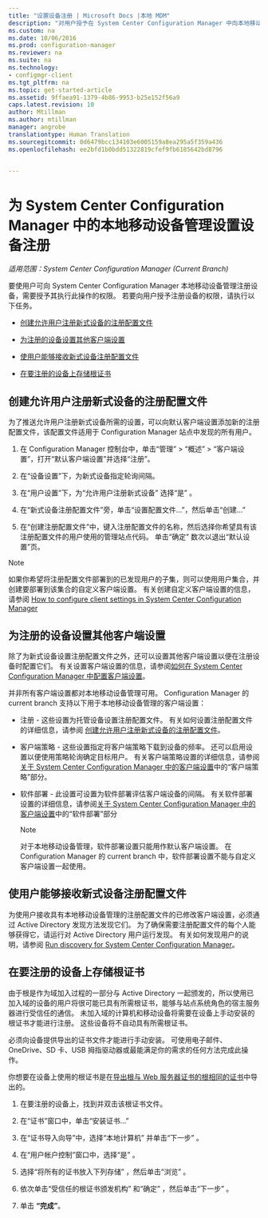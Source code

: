 ```yaml
---
title: "设置设备注册 | Microsoft Docs |本地 MDM"
description: "对用户授予在 System Center Configuration Manager 中向本地移动设备管理注册设备的权限。"
ms.custom: na
ms.date: 10/06/2016
ms.prod: configuration-manager
ms.reviewer: na
ms.suite: na
ms.technology:
- configmgr-client
ms.tgt_pltfrm: na
ms.topic: get-started-article
ms.assetid: 9ffaea91-1379-4b86-9953-b25e152f56a9
caps.latest.revision: 10
author: Mtillman
ms.author: mtillman
manager: angrobe
translationtype: Human Translation
ms.sourcegitcommit: 0d6479bcc134103e6005159a8ea295a5f359a436
ms.openlocfilehash: ee2bfd1b0bdd51322819cfef9fb6185642bd8796


---
```

# <a name="set-up-device-enrollment-for-on-premises-mobile-device-management-in-system-center-configuration-manager"></a>为 System Center Configuration Manager 中的本地移动设备管理设置设备注册

*适用范围：System Center Configuration Manager (Current Branch)*

要使用户可向 System Center Configuration Manager 本地移动设备管理注册设备，需要授予其执行此操作的权限。 若要向用户授予注册设备的权限，请执行以下任务。

-   [创建允许用户注册新式设备的注册配置文件](#bkmk_createProf)  

-   [为注册的设备设置其他客户端设置](#bkmk_addClient)  

-   [使用户能够接收新式设备注册配置文件](#bkmk_enableUsers)  

-   [在要注册的设备上存储根证书](#bkmk_storeCert)  

##  <a name="a-namebkmkcreateprofa-create-an-enrollment-profile-that-allows-users-to-enroll-modern-devices"></a><a name="bkmk_createProf"></a> 创建允许用户注册新式设备的注册配置文件  
 为了推送允许用户注册新式设备所需的设置，可以向默认客户端设置添加新的注册配置文件，该配置文件适用于 Configuration Manager 站点中发现的所有用户。  

1.  在 Configuration Manager 控制台中，单击“管理” > “概述” > “客户端设置”，打开“默认客户端设置”并选择“注册”。  

2.  在“设备设置”下，为新式设备指定轮询间隔。  

3.  在“用户设置”下，为“允许用户注册新式设备”  选择“是” 。  

4.  在“新式设备注册配置文件”旁，单击“设置配置文件…”，然后单击“创建…”  

5.  在“创建注册配置文件”中，键入注册配置文件的名称，然后选择你希望具有该注册配置文件的用户使用的管理站点代码。 单击“确定”  数次以退出“默认设置”页。  

> [!NOTE]  
>  如果你希望将注册配置文件部署到的已发现用户的子集，则可以使用用户集合，并创建要部署到该集合的自定义客户端设置。 有关创建自定义客户端设置的信息，请参阅 [How to configure client settings in System Center Configuration Manager](../../core/clients/deploy/configure-client-settings.md)  

##  <a name="a-namebkmkaddclienta-set-up-additional-client-settings-for-enrolled-devices"></a><a name="bkmk_addClient"></a> 为注册的设备设置其他客户端设置  
 除了为新式设备设置注册配置文件之外，还可以设置其他客户端设置以便在注册设备时配置它们。  有关设置客户端设置的信息，请参阅[如何在 System Center Configuration Manager 中配置客户端设置](../../core/clients/deploy/configure-client-settings.md)。  

 并非所有客户端设置都对本地移动设备管理可用。 Configuration Manager 的 current branch 支持以下用于本地移动设备管理的客户端设置：  

-   注册 - 这些设置为托管设备设置注册配置文件。 有关如何设置注册配置文件的详细信息，请参阅 [创建允许用户注册新式设备的注册配置文件](#bkmk_createProf)。  

-   客户端策略 - 这些设置指定将客户端策略下载到设备的频率。 还可以启用设置以便使用策略轮询确定目标用户。 有关客户端策略设置的详细信息，请参阅[关于 System Center Configuration Manager 中的客户端设置](../../core/clients/deploy/about-client-settings.md)中的“客户端策略”部分。  

-   软件部署 - 此设置可设置为软件部署评估客户端设备的间隔。 有关软件部署设置的详细信息，请参阅[关于 System Center Configuration Manager 中的客户端设置](../../core/clients/deploy/about-client-settings.md)中的“软件部署”部分  

    > [!NOTE]  
    >  对于本地移动设备管理，软件部署设置只能用作默认客户端设置。 在 Configuration Manager 的 current branch 中，软件部署设置不能与自定义客户端设置一起使用。  

##  <a name="a-namebkmkenableusersa-enable-users-to-receive-the-modern-device-enrollment-profile"></a><a name="bkmk_enableUsers"></a> 使用户能够接收新式设备注册配置文件  
 为使用户接收具有本地移动设备管理的注册配置文件的已修改客户端设置，必须通过 Active Directory 发现方法发现它们。 为了确保需要注册配置文件的每个人能够获得它，请运行对 Active Directory 用户运行发现。 有关如何发现用户的说明，请参阅 [Run discovery for System Center Configuration Manager](../../core/servers/deploy/configure/run-discovery.md)。  

##  <a name="a-namebkmkstorecerta-store-the-root-certificate-on-devices-to-be-enrolled"></a><a name="bkmk_storeCert"></a> 在要注册的设备上存储根证书  
 由于根是作为域加入过程的一部分与 Active Directory 一起颁发的，所以使用已加入域的设备的用户将很可能已具有所需根证书，能够与站点系统角色的宿主服务器进行受信任的通信。 未加入域的计算机和移动设备将需要在设备上手动安装的根证书才能进行注册。 这些设备将不自动具有所需根证书。  

 必须向设备提供导出的证书文件才能进行手动安装。 可使用电子邮件、OneDrive、SD 卡、USB 拇指驱动器或最能满足你的需求的任何方法完成此操作。  

 你想要在设备上使用的根证书是在[导出根与 Web 服务器证书的根相同的证书](../../mdm/get-started/set-up-certificates-on-premises-mdm.md#bkmk_exportCert)中导出的。  

1.  在要注册的设备上，找到并双击该根证书文件。  

2.  在“证书”窗口中，单击“安装证书...”  

3.  在“证书导入向导”中，选择“本地计算机” 并单击“下一步” 。  

4.  在“用户帐户控制”窗口中，选择“是” 。  

5.  选择“将所有的证书放入下列存储” ，然后单击“浏览” 。  

6.  依次单击“受信任的根证书颁发机构” 和“确定” ，然后单击“下一步” 。  

7.  单击 **“完成”**。  



<!--HONumber=Dec16_HO3-->


